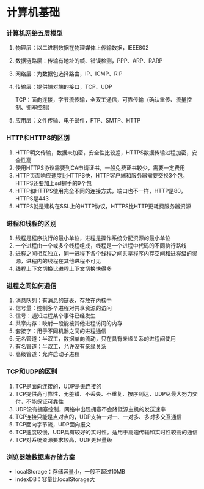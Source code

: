 # 计算机基础

### 计算机网络五层模型

1. 物理层：以二进制数据在物理媒体上传输数据，IEEE802

2. 数据链路层：传输有地址的帧、错误检测，PPP、ARP、RARP

3. 网络层：为数据包选择路由，IP、ICMP、RIP

4. 传输层：提供端对端的接口，TCP、UDP

   TCP：面向连接，字节流传输，全双工通信，可靠传输（确认重传、流量控制、拥塞控制）

5. 应用层：文件传输、电子邮件，FTP、SMTP、HTTP

### HTTP和HTTPS的区别

1. HTTP明文传输，数据未加密，安全性比较差，HTTPS数据传输过程加密，安全性高
2. 使用HTTPS协议需要到CA申请证书，一般免费证书较少，需要一定费用
3. HTTP页面响应速度比HTTPS快，HTTP客户端和服务器需要交换3个包，HTTPS还要加上ssl握手的9个包
4. HTTP和HTTPS使用完全不同的连接方式，端口也不一样，HTTP是80，HTTPS是443
5. HTTPS就是建构在SSL上的HTTP协议，HTTPS比HTTP更耗费服务器资源

### **进程和线程的区别**

1. 线程是程序执行的最小单位，进程是操作系统分配资源的最小单位
2. 一个进程由一个或多个线程组成，线程是一个进程中代码的不同执行路线
3. 进程之间相互独立，同一进程下各个线程之间共享程序内存空间和进程级的资源，进程内的线程在其他进程不可见
4. 线程上下文切换比进程上下文切换快得多

### **进程之间如何通信**

1. 消息队列：有消息的链表，存放在内核中
2. 信号量：控制多个进程对共享资源的访问
3. 信号：通知进程某个事件已经发生
4. 共享内存：映射一段能被其他进程访问的内存
5. 套接字：用于不同机器之间的进程通信
6. 无名管道：半双工，数据单向流动，只在具有亲缘关系的进程间使用
7. 有名管道：半双工，允许没有亲缘关系
8. 高级管道：允许启动子进程

### TCP和UDP的区别

1. TCP是面向连接的，UDP是无连接的
2. TCP提供高可靠性，无差错、不丢失、不重复、按序到达，UDP尽最大努力交付，不能保证可靠性
3. UDP没有拥塞控制，网络中出现拥塞不会降低源主机的发送速率
4. TCP连接只能是点对点的，UDP支持一对一、一对多、多对多交互通信
5. TCP面向字节流，UDP面向报文
6. TCP速度较慢，UDP具有较好的实时性。适用于高速传输和实时性较高的通信
7. TCP对系统资源要求较高，UDP更轻量级

### 浏览器端数据库存储方案

- localStorage：存储容量小，一般不超过10MB
- indexDB：容量比localStorage大
